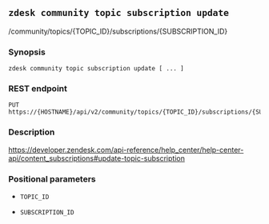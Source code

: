 ## `zdesk community topic subscription update`

/community/topics/{TOPIC_ID}/subscriptions/{SUBSCRIPTION_ID}

### Synopsis

    zdesk community topic subscription update [ ... ]

### REST endpoint

    PUT https://{HOSTNAME}/api/v2/community/topics/{TOPIC_ID}/subscriptions/{SUBSCRIPTION_ID}

### Description

https://developer.zendesk.com/api-reference/help_center/help-center-api/content_subscriptions#update-topic-subscription

### Positional parameters

* `TOPIC_ID`

* `SUBSCRIPTION_ID`

